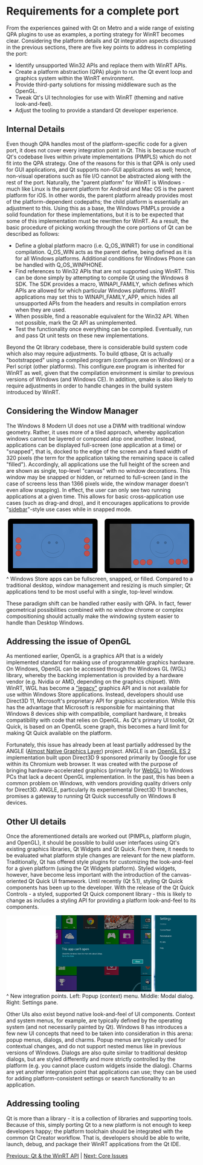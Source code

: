 # Requirements for a complete port

From the experiences gained with Qt on Metro and a wide range of existing QPA plugins to use as examples, a porting strategy for WinRT becomes clear. Considering the platform details and Qt integration aspects discussed in the previous sections, there are five key points to address in completing the port:
- Identify unsupported Win32 APIs and replace them with WinRT APIs.
- Create a platform abstraction (QPA) plugin to run the Qt event loop and graphics system within the WinRT environment.
- Provide third-party solutions for missing middleware such as the OpenGL.
- Tweak Qt's UI technologies for use with WinRT (theming and native look-and-feel).
- Adjust the tooling to provide a standard Qt developer experience.

## Internal Details
Even though QPA handles most of the platform-specific code for a given port, it does not cover every integration point in Qt. This is because much of Qt's codebase lives within private implementations (PIMPLS) which do not fit into the QPA strategy. One of the reasons for this is that QPA is only used for GUI applications, and Qt supports non-GUI applications as well; hence, non-visual operations such as file I/O cannot be abstracted along with the rest of the port. Naturally, the "parent platform" for WinRT is Windows - much like Linux is the parent platform for Android and Mac OS is the parent platform for iOS. In other words, the parent platform already provides most of the platform-dependent codepaths; the child platform is essentially an adjustment to this. Using this as a base, the Windows PIMPLs provide a solid foundation for these implementations, but it is to be expected that some of this implementation must be rewritten for WinRT. As a result, the basic procedure of picking working through the core portions of Qt can be described as follows:
- Define a global platform macro (i.e. Q_OS_WINRT) for use in conditional compilation. Q_OS_WIN acts as the parent define, being defined as it is for all Windows platforms. Additional conditions for Windows Phone can be handled with Q_OS_WINPHONE.
- Find references to Win32 APIs that are not supported using WinRT. This can be done simply by attempting to compile Qt using the Windows 8 SDK. The SDK provides a macro, WINAPI_FAMILY, which defines which APIs are allowed for which particular Windows platforms. WinRT applications may set this to WINAPI_FAMILY_APP, which hides all unsupported APIs from the headers and results in compilation errors when they are used.
- When possible, find a reasonable equivalent for the Win32 API. When not possible, mark the Qt API as unimplemented.
- Test the functionality once everything can be compiled. Eventually, run and pass Qt unit tests on these new implementations.

Beyond the Qt library codebase, there is considerable build system code which also may require adjustments. To build qtbase, Qt is actually "bootstrapped" using a compiled program (configure.exe on Windows) or a Perl script (other platforms). This configure.exe program is inherited for WinRT as well, given that the compilation environment is similar to previous versions of Windows (and Windows CE). In addition, qmake is also likely to require adjustments in order to handle changes in the build system introduced by WinRT.

## Considering the Window Manager
The Windows 8 Modern UI does not use a DWM with traditional window geometry. Rather, it uses more of a tiled approach, whereby application windows cannot be layered or composed atop one another. Instead, applications can be displayed full-screen (one application at a time) or "snapped", that is, docked to the edge of the screen and a fixed width of 320 pixels (the term for the application taking the remaining space is called "filled"). Accordingly, all applications use the full height of the screen and are shown as single, top-level "canvas" with no window decorations. This window may be snapped or hidden, or returned to full-screen (and in the case of screens less than 1366 pixels wide, the window manager doesn't even allow snapping). In effect, the user can only see two running applications at a given time. This allows for basic cross-application use cases (such as drag-and drop), and it encourages applications to provide "[sidebar](/appendix/terms.md#sidebar)"-style use cases while in snapped mode.

![Snapped Application](/images/snapped.png)
^ Windows Store apps can be fullscreen, snapped, or filled. Compared to a traditional desktop, window management and resizing is much simpler; Qt applications tend to be most useful with a single, top-level window.

These paradigm shift can be handled rather easily with QPA. In fact, fewer geometrical possibilities combined with no window chrome or complex compositioning should actually make the windowing system easier to handle than Desktop Windows.

## Addressing the issue of OpenGL
As mentioned earlier, OpenGL is a graphics API that is a widely implemented standard for making use of programmable graphics hardware. On Windows, OpenGL can be accessed through the Windows GL (WGL) library, whereby the backing implementation is provided by a hardware vendor (e.g. Nvidia or AMD, depending on the graphics chipset). With WinRT, WGL has become a ["legacy"](/appendix/msdn.md#opengl) graphics API and is not available for use within Windows Store applications. Instead, developers should use Direct3D 11, Microsoft's proprietary API for graphics acceleration. While this has the advantage that Microsoft is responsible for maintaining that Windows 8 devices ship with compatibile, compliant hardware, it breaks compatibility with code that relies on OpenGL. As Qt's primary UI toolkit, Qt Quick, is based on an OpenGL scene graph, this becomes a hard limit for making Qt Quick available on the platform.

Fortunately, this issue has already been at least partially addressed by the ANGLE ([Almost Native Graphics Layer](/appendix/terms.md#angle)) project. ANGLE is an [OpenGL ES 2](/appendix/terms.md#opengl-es-2) implementation built upon Direct3D 9 sponsored primarily by Google for use within its Chromium web browser. It was created with the purpose of bringing hardware-accelerated graphics (primarily for [WebGL](/appendix/terms.md#webgl)) to Windows PCs that lack a decent OpenGL implementation. In the past, this has been a common problem on Windows, with vendors providing quality drivers only for Direct3D. ANGLE, particularly its experiemental Direct3D 11 branches, promises a gateway to running Qt Quick successfully on Windows 8 devices.

## Other UI details
Once the aforementioned details are worked out (PIMPLs, platform plugin, and OpenGL), it should be possible to build user interfaces using Qt's existing graphics libraries, Qt Widgets and Qt Quick. From there, it needs to be evaluated what platform style changes are relevant for the new platform. Traditionally, Qt has offered style plugins for customizing the look-and-feel for a given platform (using the Qt Widgets platform). Styled widgets, however, have become less important with the introduction of the canvas-oriented Qt Quick UI framework. Until recently (Qt 5.1), styling Qt Quick components has been up to the developer. With the release of the Qt Quick Controls - a styled, supported Qt Quick component library - this is likely to change as includes a styling API for providing a platform look-and-feel to its components.

![Windows 8 Dialogs](/images/integration-points.png)
^ New integration points. Left: Popup (context) menu. Middle: Modal dialog. Right: Settings pane.

Other UIs also exist beyond native look-and-feel of UI components. Context and system menus, for example, are typically defined by the operating system (and not necessarily painted by Qt). Windows 8 has introduces a few new UI concepts that need to be taken into consideration in this arena: popup menus, dialogs, and charms. Popup menus are typically used for contextual changes, and do not support nested menus like in previous versions of Windows. Dialogs are also quite similar to traditional desktop dialogs, but are styled differently and more strictly controlled by the platform (e.g. you cannot place custom widgets inside the dialog). Charms are yet another integration point that applications can use; they can be used for adding platform-consistent settings or search functionality to an application.

## Addressing tooling
Qt is more than a library - it is a collection of libraries and supporting tools. Because of this, simply porting Qt to a new platform is not enough to keep developers happy; the platform toolchain should be integrated with the common Qt Creator workflow. That is, developers should be able to write, launch, debug, and package their WinRT applications from the Qt IDE.


[Previous: Qt & the WinRT API](qt-and-winrt.md) | [Next: Core Issues](../method/core.md)
